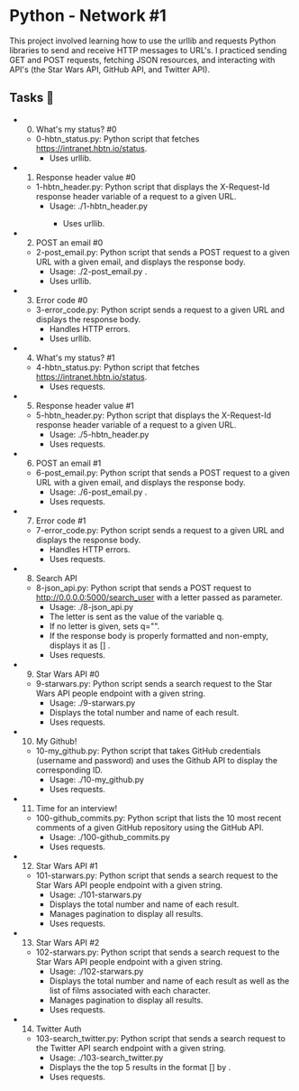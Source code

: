 # Python - Network #1

This project involved learning how to use the urllib and requests Python libraries to send and receive HTTP messages to URL's. I practiced sending GET and POST requests, fetching JSON resources, and interacting with API's (the Star Wars API, GitHub API, and Twitter API).

## Tasks 📃

* 0. What's my status? #0

	* 0-hbtn_status.py: Python script that fetches https://intranet.hbtn.io/status.
		* Uses urllib.

* 1. Response header value #0

	* 1-hbtn_header.py: Python script that displays the X-Request-Id response header variable of a request to a given URL.
		* Usage: ./1-hbtn_header.py <URL>
    		* Uses urllib.
* 2. POST an email #0

	* 2-post_email.py: Python script that sends a POST request to a given URL with a given email, and displays the response body.
		* Usage: ./2-post_email.py <URL> <email>.
		* Uses urllib.
* 3. Error code #0

	* 3-error_code.py: Python script sends a request to a given URL and displays the response body.
		* Handles HTTP errors.
		* Uses urllib.
* 4. What's my status? #1

	* 4-hbtn_status.py: Python script that fetches https://intranet.hbtn.io/status.
		* Uses requests.
* 5. Response header value #1

	* 5-hbtn_header.py: Python script that displays the X-Request-Id response header variable of a request to a given URL.
		* Usage: ./5-hbtn_header.py <URL>
 		* Uses requests.
* 6. POST an email #1

	* 6-post_email.py: Python script that sends a POST request to a given URL with a given email, and displays the response body.
		* Usage: ./6-post_email.py <URL> <email>.
		* Uses requests.
* 7. Error code #1

	* 7-error_code.py: Python script sends a request to a given URL and displays the response body.
		* Handles HTTP errors.
		* Uses requests.
* 8. Search API

	* 8-json_api.py: Python script that sends a POST request to http://0.0.0.0:5000/search_user with a letter passed as parameter.
		* Usage: ./8-json_api.py <letter>
		* The letter is sent as the value of the variable q.
		* If no letter is given, sets q="".
		* If the response body is properly formatted and non-empty, displays it as [<id>] <name>.
		* Uses requests.
* 9. Star Wars API #0

	* 9-starwars.py: Python script sends a search request to the Star Wars API people endpoint with a given string.
		* Usage: ./9-starwars.py <search string>
		* Displays the total number and name of each result.
		* Uses requests.
* 10. My Github!

	* 10-my_github.py: Python script that takes GitHub credentials (username and password) and uses the Github API to display the corresponding ID.
		* Usage: ./10-my_github.py <username> <password>
		* Uses requests.
* 11. Time for an interview!

	* 100-github_commits.py: Python script that lists the 10 most recent comments of a given GitHub repository using the GitHub API.
		* Usage: ./100-github_commits.py <repository name> <owner name>
		* Uses requests.
* 12. Star Wars API #1

	* 101-starwars.py: Python script that sends a search request to the Star Wars API people endpoint with a given string.
		* Usage: ./101-starwars.py <search string>
		* Displays the total number and name of each result.
		* Manages pagination to display all results.
		* Uses requests.
* 13. Star Wars API #2

	* 102-starwars.py: Python script that sends a search request to the Star Wars API people endpoint with a given string.
		* Usage: ./102-starwars.py <search string>
		* Displays the total number and name of each result as well as the list of films associated with each character.
		* Manages pagination to display all results.
		* Uses requests.
* 14. Twitter Auth

	* 103-search_twitter.py: Python script that sends a search request to the Twitter API search endpoint with a given string.
		* Usage: ./103-search_twitter.py <consumer key> <consumer secret> <search string>
		* Displays the the top 5 results in the format [<Tweet ID>] <Tweet text> by <Tweet owner name>.
		* Uses requests.
